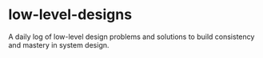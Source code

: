 # low-level-designs
A daily log of low-level design problems and solutions to build consistency and mastery in system design.
